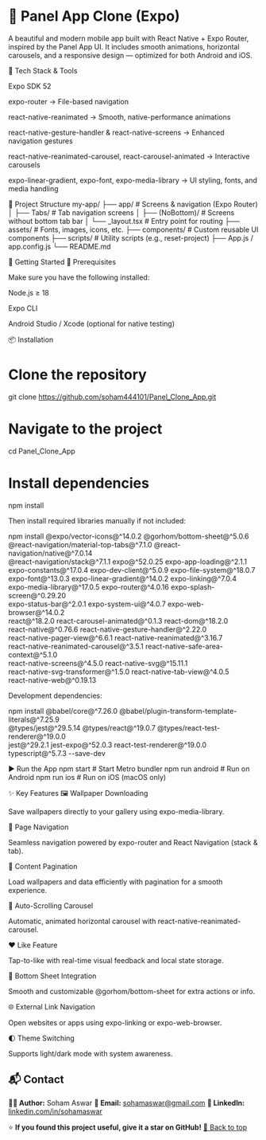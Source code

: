 # 📱 Panel App Clone (Expo)

A beautiful and modern mobile app built with React Native + Expo Router, inspired by the Panel App UI.
It includes smooth animations, horizontal carousels, and a responsive design — optimized for both Android and iOS.

🧰 Tech Stack & Tools

Expo SDK 52

expo-router → File-based navigation

react-native-reanimated → Smooth, native-performance animations

react-native-gesture-handler & react-native-screens → Enhanced navigation gestures

react-native-reanimated-carousel, react-carousel-animated → Interactive carousels

expo-linear-gradient, expo-font, expo-media-library → UI styling, fonts, and media handling

📁 Project Structure
my-app/
├── app/                   # Screens & navigation (Expo Router)
│   ├── Tabs/              # Tab navigation screens
│   ├── (NoBottom)/        # Screens without bottom tab bar
│   └── _layout.tsx        # Entry point for routing
├── assets/                # Fonts, images, icons, etc.
├── components/            # Custom reusable UI components
├── scripts/               # Utility scripts (e.g., reset-project)
├── App.js / app.config.js
└── README.md


🚀 Getting Started
🔧 Prerequisites

Make sure you have the following installed:

Node.js ≥ 18

Expo CLI

Android Studio / Xcode (optional for native testing)

📦 Installation
# Clone the repository
git clone https://github.com/soham444101/Panel_Clone_App.git

# Navigate to the project
cd Panel_Clone_App

# Install dependencies
npm install


Then install required libraries manually if not included:

npm install @expo/vector-icons@^14.0.2 @gorhom/bottom-sheet@^5.0.6 \
@react-navigation/material-top-tabs@^7.1.0 @react-navigation/native@^7.0.14 \
@react-navigation/stack@^7.1.1 expo@^52.0.25 expo-app-loading@^2.1.1 \
expo-constants@^17.0.4 expo-dev-client@^5.0.9 expo-file-system@^18.0.7 \
expo-font@^13.0.3 expo-linear-gradient@^14.0.2 expo-linking@^7.0.4 \
expo-media-library@^17.0.5 expo-router@^4.0.16 expo-splash-screen@^0.29.20 \
expo-status-bar@^2.0.1 expo-system-ui@^4.0.7 expo-web-browser@^14.0.2 \
react@^18.2.0 react-carousel-animated@^0.1.3 react-dom@^18.2.0 \
react-native@^0.76.6 react-native-gesture-handler@^2.22.0 \
react-native-pager-view@^6.6.1 react-native-reanimated@^3.16.7 \
react-native-reanimated-carousel@^3.5.1 react-native-safe-area-context@^5.1.0 \
react-native-screens@^4.5.0 react-native-svg@^15.11.1 \
react-native-svg-transformer@^1.5.0 react-native-tab-view@^4.0.5 \
react-native-web@^0.19.13


Development dependencies:

npm install @babel/core@^7.26.0 @babel/plugin-transform-template-literals@^7.25.9 \
@types/jest@^29.5.14 @types/react@^19.0.7 @types/react-test-renderer@^19.0.0 \
jest@^29.2.1 jest-expo@^52.0.3 react-test-renderer@^19.0.0 \
typescript@^5.7.3 --save-dev

▶️ Run the App
npm start         # Start Metro bundler
npm run android   # Run on Android
npm run ios       # Run on iOS (macOS only)

✨ Key Features
🖼️ Wallpaper Downloading

Save wallpapers directly to your gallery using expo-media-library.

🧭 Page Navigation

Seamless navigation powered by expo-router and React Navigation (stack & tab).

📄 Content Pagination

Load wallpapers and data efficiently with pagination for a smooth experience.

🎠 Auto-Scrolling Carousel

Automatic, animated horizontal carousel with react-native-reanimated-carousel.

❤️ Like Feature

Tap-to-like with real-time visual feedback and local state storage.

📜 Bottom Sheet Integration

Smooth and customizable @gorhom/bottom-sheet for extra actions or info.

🌐 External Link Navigation

Open websites or apps using expo-linking or expo-web-browser.

🌓 Theme Switching

Supports light/dark mode with system awareness.

## 📬 Contact

**👩‍💻 Author:** Soham Aswar
**📧 Email:** [sohamaswar@gmail.com](mailto:sohamaswar@gmail.com)
**🔗 LinkedIn:** [linkedin.com/in/sohamaswar](https://www.google.com/url?sa=t&rct=j&q=&esrc=s&source=web&cd=&cad=rja&uact=8&ved=2ahUKEwiu_OOsjcyQAxX0YfUHHVMJO7AQFnoECBsQAQ&url=https%3A%2F%2Fin.linkedin.com%2Fin%2Fsoham-aswar-18376b22a%3Ftrk%3Dpublic_profile_browsemap&usg=AOvVaw0ivsKXXKueS298YG0EHdQv&opi=89978449)


⭐ **If you found this project useful, give it a star on GitHub!** [🔼 Back to top](#top)

